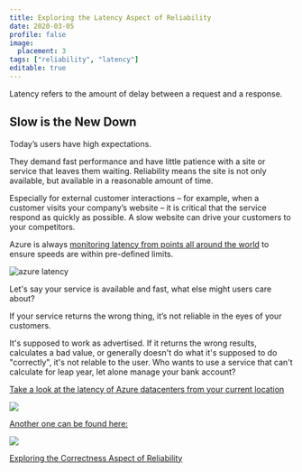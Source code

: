 ```yaml
---
title: Exploring the Latency Aspect of Reliability
date: 2020-03-05
profile: false
image:
  placement: 3
tags: ["reliability", "latency"]
editable: true
---
```


Latency refers to the amount of delay between a request and a response.

## Slow is the New Down

Today’s users have high expectations.

They demand fast performance and have little patience with a site or service that leaves them waiting. Reliability means the site is not only available, but available in a reasonable amount of time.

Especially for external customer interactions – for example, when a customer visits your company’s website – it is critical that the service respond as quickly as possible. A slow website can drive your customers to your competitors.

Azure is always [monitoring latency from points all around the world](https://docs.microsoft.com/en-us/azure/networking/azure-network-latency/?wt.mc_id=oncalllife-blog-jahand) to ensure speeds are within pre-defined limits.

![azure latency](https://docs.microsoft.com/en-us/azure/networking/media/azure-network-latency/azure-network-latency.png)

Let's say your service is available and fast, what else might users care about?

If your service returns the wrong thing, it’s not reliable in the eyes of your customers. 

It's supposed to work as advertised. If it returns the wrong results, calculates a bad value, or generally doesn't do what it's supposed to do "correctly", it's not relable to the user. Who wants to use a service that can't calculate for leap year, let alone manage your bank account?

[Take a look at the latency of Azure datacenters from your current location](http://azurespeedtest.azurewebsites.net/)

[![](latency-speed.gif)](http://azurespeedtest.azurewebsites.net/)

[Another one can be found here:](https://azurespeed.com/)

[![](latency-test.gif)](https://azurespeed.com/)

[Exploring the Correctness Aspect of Reliability](/post/exploring-the-correctness-aspect-of-reliability/)
